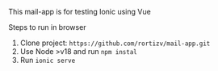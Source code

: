This mail-app is for testing Ionic using Vue

Steps to run in browser
1. Clone project: ```https://github.com/rortizv/mail-app.git```
2. Use Node >v18 and run ```npm instal```
3. Run ```ionic serve```
